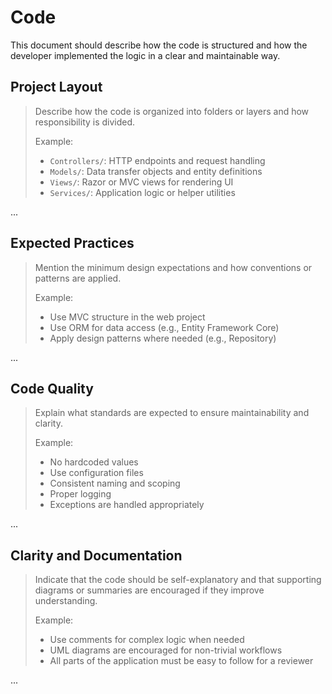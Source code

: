 # Code

This document should describe how the code is structured and how the developer implemented the logic in a clear and maintainable way.

## Project Layout

> Describe how the code is organized into folders or layers and how responsibility is divided.
> 
> Example:
> - `Controllers/`: HTTP endpoints and request handling
> - `Models/`: Data transfer objects and entity definitions
> - `Views/`: Razor or MVC views for rendering UI
> - `Services/`: Application logic or helper utilities

...

## Expected Practices

> Mention the minimum design expectations and how conventions or patterns are applied.
> 
> Example:
> - Use MVC structure in the web project
> - Use ORM for data access (e.g., Entity Framework Core)
> - Apply design patterns where needed (e.g., Repository)

...

## Code Quality

> Explain what standards are expected to ensure maintainability and clarity.
> 
> Example:
> - No hardcoded values
> - Use configuration files
> - Consistent naming and scoping
> - Proper logging
> - Exceptions are handled appropriately

...

## Clarity and Documentation

> Indicate that the code should be self-explanatory and that supporting diagrams or summaries are encouraged if they improve understanding.
> 
> Example:
> - Use comments for complex logic when needed
> - UML diagrams are encouraged for non-trivial workflows
> - All parts of the application must be easy to follow for a reviewer

...

